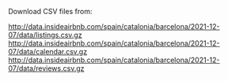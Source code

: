 
Download CSV files from:

http://data.insideairbnb.com/spain/catalonia/barcelona/2021-12-07/data/listings.csv.gz
http://data.insideairbnb.com/spain/catalonia/barcelona/2021-12-07/data/calendar.csv.gz
http://data.insideairbnb.com/spain/catalonia/barcelona/2021-12-07/data/reviews.csv.gz


